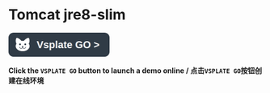# Tomcat jre8-slim

<a href="https://www.vsplate.com/?docker-compose=https://github.com/vsplate/dcenvs/tomcat/jre8-slim"><img alt="VSPLATE GO" src="https://raw.githubusercontent.com/vsplate/images/master/vsgo_btn.png" width="200px"></a>

**Click the `VSPLATE GO` button to launch a demo online / 点击`VSPLATE GO`按钮创建在线环境**